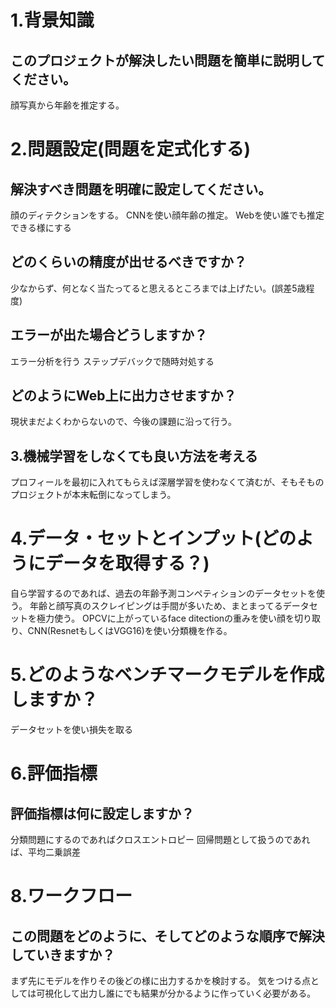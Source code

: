 # 1.背景知識

## このプロジェクトが解決したい問題を簡単に説明してください。
顔写真から年齢を推定する。


# 2.問題設定(問題を定式化する)
## 解決すべき問題を明確に設定してください。
顔のディテクションをする。
CNNを使い顔年齢の推定。
Webを使い誰でも推定できる様にする

## どのくらいの精度が出せるべきですか？
少なからず、何となく当たってると思えるところまでは上げたい。(誤差5歳程度)

## エラーが出た場合どうしますか？
エラー分析を行う
ステップデバックで随時対処する

## どのようにWeb上に出力させますか？
現状まだよくわからないので、今後の課題に沿って行う。

## 3.機械学習をしなくても良い方法を考える
プロフィールを最初に入れてもらえば深層学習を使わなくて済むが、そもそものプロジェクトが本末転倒になってしまう。

# 4.データ・セットとインプット(どのようにデータを取得する？)
自ら学習するのであれば、過去の年齢予測コンペティションのデータセットを使う。
年齢と顔写真のスクレイピングは手間が多いため、まとまってるデータセットを極力使う。
OPCVに上がっているface ditectionの重みを使い顔を切り取り、CNN(ResnetもしくはVGG16)を使い分類機を作る。

# 5.どのようなベンチマークモデルを作成しますか？
データセットを使い損失を取る

# 6.評価指標
## 評価指標は何に設定しますか？
分類問題にするのであればクロスエントロピー
回帰問題として扱うのであれば、平均二乗誤差

# 8.ワークフロー
## この問題をどのように、そしてどのような順序で解決していきますか？
まず先にモデルを作りその後どの様に出力するかを検討する。
気をつける点としては可視化して出力し誰にでも結果が分かるように作っていく必要がある。

